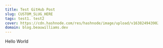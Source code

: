 ```yaml
---
title: Test GitHub Post
slug: CUSTOM_SLUG_HERE
tags: test1. test2
cover: https://cdn.hashnode.com/res/hashnode/image/upload/v1638249439027/Kg9FKF_l9.jpeg?auto=compress
domain: blog.beauwilliams.dev
---
```



Hello World
